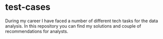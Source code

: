# test-cases
During my career I have faced a number of different tech tasks for the data analysis. In this repository you can find my solutions and couple of recommendations for analysts. 
